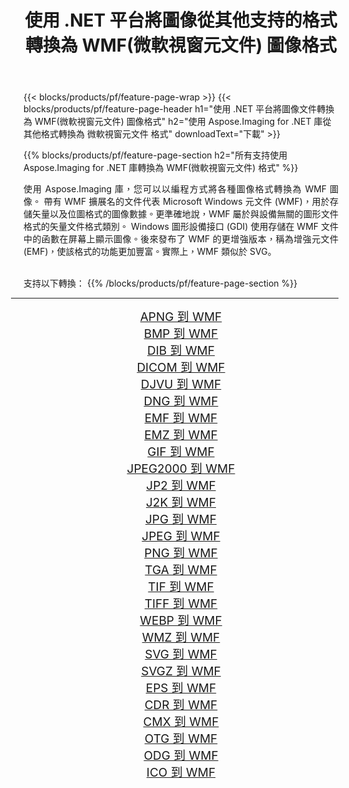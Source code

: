 ﻿---
title: 使用 .NET 平台將圖像從其他支持的格式轉換為 WMF(微軟視窗元文件) 圖像格式 
weight: 3920
url: /zh-hant/net/conversion/to/wmf 
lang: zh-hant
langdirlevel: 2
locales: zh-hans,ja,it,ru,de,es,fr,nl,id,lt,pl,pt,vi,tr,ko,zh-hant,ar,hi,th,sv,cs,uk,he
description: 使用 Aspose.Imaging for .NET 庫可以輕鬆地將其他支持的圖像格式轉換為 WMF(微軟視窗元文件)
---

{{< blocks/products/pf/feature-page-wrap >}}
{{< blocks/products/pf/feature-page-header h1="使用 .NET 平台將圖像文件轉換為 WMF(微軟視窗元文件) 圖像格式" h2="使用 Aspose.Imaging for .NET 庫從其他格式轉換為 微軟視窗元文件 格式" downloadText="下載" >}}


{{% blocks/products/pf/feature-page-section  h2="所有支持使用 Aspose.Imaging for .NET 庫轉換為 WMF(微軟視窗元文件) 格式" %}}
<p align=justify>使用 Aspose.Imaging 庫，您可以以編程方式將各種圖像格式轉換為 WMF 圖像。 帶有 WMF 擴展名的文件代表 Microsoft Windows 元文件 (WMF)，用於存儲矢量以及位圖格式的圖像數據。更準確地說，WMF 屬於與設備無關的圖形文件格式的矢量文件格式類別。 Windows 圖形設備接口 (GDI) 使用存儲在 WMF 文件中的函數在屏幕上顯示圖像。後來發布了 WMF 的更增強版本，稱為增強元文件 (EMF)，使該格式的功能更加豐富。實際上，WMF 類似於 SVG。</p>
<br/>
支持以下轉換：
{{% /blocks/products/pf/feature-page-section %}}
<div class="container-fluid productfamilypage bg-gray">
    <div class="convertypes bg-gray agp-content section">
        <div class="container">
		<hr style="margin-left:-20px;"/>
		<div class="row other-converters" style="gap: 10px;font-size: 19px;text-align:center;">
		    <div class='col-md-2 other-converter remove-lp remove-rp'><a href="/imaging/zh-hant/net/conversion/apng-to-wmf" style="padding:15px;">APNG 到 WMF</a></div>
<div class='col-md-2 other-converter remove-lp remove-rp'><a href="/imaging/zh-hant/net/conversion/bmp-to-wmf" style="padding:15px;">BMP 到 WMF</a></div>
<div class='col-md-2 other-converter remove-lp remove-rp'><a href="/imaging/zh-hant/net/conversion/dib-to-wmf" style="padding:15px;">DIB 到 WMF</a></div>
<div class='col-md-2 other-converter remove-lp remove-rp'><a href="/imaging/zh-hant/net/conversion/dicom-to-wmf" style="padding:15px;">DICOM 到 WMF</a></div>
<div class='col-md-2 other-converter remove-lp remove-rp'><a href="/imaging/zh-hant/net/conversion/djvu-to-wmf" style="padding:15px;">DJVU 到 WMF</a></div>
<div class='col-md-2 other-converter remove-lp remove-rp'><a href="/imaging/zh-hant/net/conversion/dng-to-wmf" style="padding:15px;">DNG 到 WMF</a></div>
<div class='col-md-2 other-converter remove-lp remove-rp'><a href="/imaging/zh-hant/net/conversion/emf-to-wmf" style="padding:15px;">EMF 到 WMF</a></div>
<div class='col-md-2 other-converter remove-lp remove-rp'><a href="/imaging/zh-hant/net/conversion/emz-to-wmf" style="padding:15px;">EMZ 到 WMF</a></div>
<div class='col-md-2 other-converter remove-lp remove-rp'><a href="/imaging/zh-hant/net/conversion/gif-to-wmf" style="padding:15px;">GIF 到 WMF</a></div>
<div class='col-md-2 other-converter remove-lp remove-rp'><a href="/imaging/zh-hant/net/conversion/jpeg2000-to-wmf" style="padding:15px;">JPEG2000 到 WMF</a></div>
<div class='col-md-2 other-converter remove-lp remove-rp'><a href="/imaging/zh-hant/net/conversion/jp2-to-wmf" style="padding:15px;">JP2 到 WMF</a></div>
<div class='col-md-2 other-converter remove-lp remove-rp'><a href="/imaging/zh-hant/net/conversion/j2k-to-wmf" style="padding:15px;">J2K 到 WMF</a></div>
<div class='col-md-2 other-converter remove-lp remove-rp'><a href="/imaging/zh-hant/net/conversion/jpg-to-wmf" style="padding:15px;">JPG 到 WMF</a></div>
<div class='col-md-2 other-converter remove-lp remove-rp'><a href="/imaging/zh-hant/net/conversion/jpeg-to-wmf" style="padding:15px;">JPEG 到 WMF</a></div>
<div class='col-md-2 other-converter remove-lp remove-rp'><a href="/imaging/zh-hant/net/conversion/png-to-wmf" style="padding:15px;">PNG 到 WMF</a></div>
<div class='col-md-2 other-converter remove-lp remove-rp'><a href="/imaging/zh-hant/net/conversion/tga-to-wmf" style="padding:15px;">TGA 到 WMF</a></div>
<div class='col-md-2 other-converter remove-lp remove-rp'><a href="/imaging/zh-hant/net/conversion/tif-to-wmf" style="padding:15px;">TIF 到 WMF</a></div>
<div class='col-md-2 other-converter remove-lp remove-rp'><a href="/imaging/zh-hant/net/conversion/tiff-to-wmf" style="padding:15px;">TIFF 到 WMF</a></div>
<div class='col-md-2 other-converter remove-lp remove-rp'><a href="/imaging/zh-hant/net/conversion/webp-to-wmf" style="padding:15px;">WEBP 到 WMF</a></div>
<div class='col-md-2 other-converter remove-lp remove-rp'><a href="/imaging/zh-hant/net/conversion/wmz-to-wmf" style="padding:15px;">WMZ 到 WMF</a></div>
<div class='col-md-2 other-converter remove-lp remove-rp'><a href="/imaging/zh-hant/net/conversion/svg-to-wmf" style="padding:15px;">SVG 到 WMF</a></div>
<div class='col-md-2 other-converter remove-lp remove-rp'><a href="/imaging/zh-hant/net/conversion/svgz-to-wmf" style="padding:15px;">SVGZ 到 WMF</a></div>
<div class='col-md-2 other-converter remove-lp remove-rp'><a href="/imaging/zh-hant/net/conversion/eps-to-wmf" style="padding:15px;">EPS 到 WMF</a></div>
<div class='col-md-2 other-converter remove-lp remove-rp'><a href="/imaging/zh-hant/net/conversion/cdr-to-wmf" style="padding:15px;">CDR 到 WMF</a></div>
<div class='col-md-2 other-converter remove-lp remove-rp'><a href="/imaging/zh-hant/net/conversion/cmx-to-wmf" style="padding:15px;">CMX 到 WMF</a></div>
<div class='col-md-2 other-converter remove-lp remove-rp'><a href="/imaging/zh-hant/net/conversion/otg-to-wmf" style="padding:15px;">OTG 到 WMF</a></div>
<div class='col-md-2 other-converter remove-lp remove-rp'><a href="/imaging/zh-hant/net/conversion/odg-to-wmf" style="padding:15px;">ODG 到 WMF</a></div>
<div class='col-md-2 other-converter remove-lp remove-rp'><a href="/imaging/zh-hant/net/conversion/ico-to-wmf" style="padding:15px;">ICO 到 WMF</a></div>
                </div>
        </div>
    </div>
</div>
<br/>

